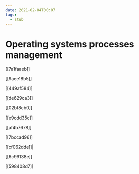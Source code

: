 ```yaml
---
date: 2021-02-04T00:07
tags: 
  - stub
---
```


# Operating systems processes management

[[7a1faaeb]]

[[9aee18b5]]

[[449af584]]

[[de629ca3]]

[[02bf8cb0]]



[[e9cdd35c]]

[[af4b7678]]

[[7bccad96]]

[[cf062dde]]|

[[6c99138e]]

[[598408d7]]
